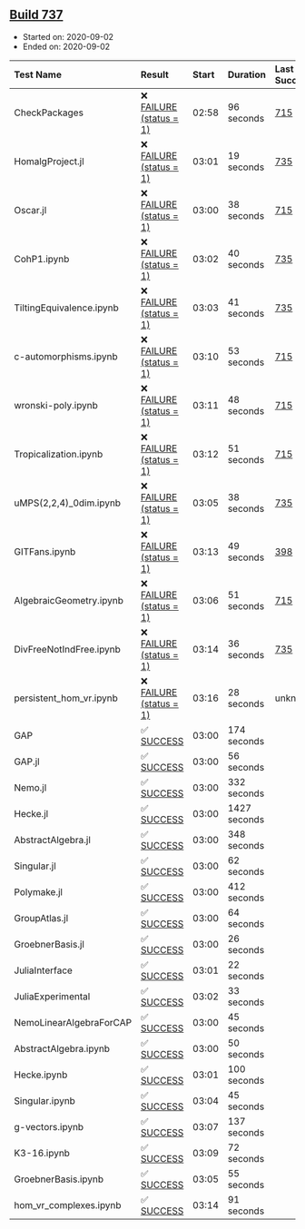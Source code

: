 ## [Build 737](https://oscarci.mathematik.uni-kl.de/job/oscar-stable/737/)

* Started on: 2020-09-02
* Ended on: 2020-09-02

| Test Name    | Result | Start | Duration | Last Success | First Failure |
|:-------------|:-------|:------|:---------|:-------------|:--------------|
| CheckPackages | ❌ [FAILURE (status = 1)](https://oscarci.mathematik.uni-kl.de/job/oscar-stable/737/artifact/logs/build-737/CheckPackages.log) | 02:58 | 96 seconds | [715](https://oscarci.mathematik.uni-kl.de/job/oscar-stable/715/) | [716](https://oscarci.mathematik.uni-kl.de/job/oscar-stable/716/) |
| HomalgProject.jl | ❌ [FAILURE (status = 1)](https://oscarci.mathematik.uni-kl.de/job/oscar-stable/737/artifact/logs/build-737/HomalgProject.jl.log) | 03:01 | 19 seconds | [735](https://oscarci.mathematik.uni-kl.de/job/oscar-stable/735/) | [736](https://oscarci.mathematik.uni-kl.de/job/oscar-stable/736/) |
| Oscar.jl | ❌ [FAILURE (status = 1)](https://oscarci.mathematik.uni-kl.de/job/oscar-stable/737/artifact/logs/build-737/Oscar.jl.log) | 03:00 | 38 seconds | [715](https://oscarci.mathematik.uni-kl.de/job/oscar-stable/715/) | [716](https://oscarci.mathematik.uni-kl.de/job/oscar-stable/716/) |
| CohP1.ipynb | ❌ [FAILURE (status = 1)](https://oscarci.mathematik.uni-kl.de/job/oscar-stable/737/artifact/logs/build-737/CohP1.ipynb.log) | 03:02 | 40 seconds | [735](https://oscarci.mathematik.uni-kl.de/job/oscar-stable/735/) | [736](https://oscarci.mathematik.uni-kl.de/job/oscar-stable/736/) |
| TiltingEquivalence.ipynb | ❌ [FAILURE (status = 1)](https://oscarci.mathematik.uni-kl.de/job/oscar-stable/737/artifact/logs/build-737/TiltingEquivalence.ipynb.log) | 03:03 | 41 seconds | [735](https://oscarci.mathematik.uni-kl.de/job/oscar-stable/735/) | [736](https://oscarci.mathematik.uni-kl.de/job/oscar-stable/736/) |
| c-automorphisms.ipynb | ❌ [FAILURE (status = 1)](https://oscarci.mathematik.uni-kl.de/job/oscar-stable/737/artifact/logs/build-737/c-automorphisms.ipynb.log) | 03:10 | 53 seconds | [715](https://oscarci.mathematik.uni-kl.de/job/oscar-stable/715/) | [716](https://oscarci.mathematik.uni-kl.de/job/oscar-stable/716/) |
| wronski-poly.ipynb | ❌ [FAILURE (status = 1)](https://oscarci.mathematik.uni-kl.de/job/oscar-stable/737/artifact/logs/build-737/wronski-poly.ipynb.log) | 03:11 | 48 seconds | [715](https://oscarci.mathematik.uni-kl.de/job/oscar-stable/715/) | [716](https://oscarci.mathematik.uni-kl.de/job/oscar-stable/716/) |
| Tropicalization.ipynb | ❌ [FAILURE (status = 1)](https://oscarci.mathematik.uni-kl.de/job/oscar-stable/737/artifact/logs/build-737/Tropicalization.ipynb.log) | 03:12 | 51 seconds | [715](https://oscarci.mathematik.uni-kl.de/job/oscar-stable/715/) | [716](https://oscarci.mathematik.uni-kl.de/job/oscar-stable/716/) |
| uMPS(2,2,4)_0dim.ipynb | ❌ [FAILURE (status = 1)](https://oscarci.mathematik.uni-kl.de/job/oscar-stable/737/artifact/logs/build-737/uMPS-2-2-4-_0dim.ipynb.log) | 03:05 | 38 seconds | [735](https://oscarci.mathematik.uni-kl.de/job/oscar-stable/735/) | [736](https://oscarci.mathematik.uni-kl.de/job/oscar-stable/736/) |
| GITFans.ipynb | ❌ [FAILURE (status = 1)](https://oscarci.mathematik.uni-kl.de/job/oscar-stable/737/artifact/logs/build-737/GITFans.ipynb.log) | 03:13 | 49 seconds | [398](https://oscarci.mathematik.uni-kl.de/job/oscar-stable/398/) | [399](https://oscarci.mathematik.uni-kl.de/job/oscar-stable/399/) |
| AlgebraicGeometry.ipynb | ❌ [FAILURE (status = 1)](https://oscarci.mathematik.uni-kl.de/job/oscar-stable/737/artifact/logs/build-737/AlgebraicGeometry.ipynb.log) | 03:06 | 51 seconds | [715](https://oscarci.mathematik.uni-kl.de/job/oscar-stable/715/) | [716](https://oscarci.mathematik.uni-kl.de/job/oscar-stable/716/) |
| DivFreeNotIndFree.ipynb | ❌ [FAILURE (status = 1)](https://oscarci.mathematik.uni-kl.de/job/oscar-stable/737/artifact/logs/build-737/DivFreeNotIndFree.ipynb.log) | 03:14 | 36 seconds | [735](https://oscarci.mathematik.uni-kl.de/job/oscar-stable/735/) | [736](https://oscarci.mathematik.uni-kl.de/job/oscar-stable/736/) |
| persistent_hom_vr.ipynb | ❌ [FAILURE (status = 1)](https://oscarci.mathematik.uni-kl.de/job/oscar-stable/737/artifact/logs/build-737/persistent_hom_vr.ipynb.log) | 03:16 | 28 seconds | unknown | unknown |
| GAP | ✅ [SUCCESS](https://oscarci.mathematik.uni-kl.de/job/oscar-stable/737/artifact/logs/build-737/GAP.log) | 03:00 | 174 seconds |  |  |
| GAP.jl | ✅ [SUCCESS](https://oscarci.mathematik.uni-kl.de/job/oscar-stable/737/artifact/logs/build-737/GAP.jl.log) | 03:00 | 56 seconds |  |  |
| Nemo.jl | ✅ [SUCCESS](https://oscarci.mathematik.uni-kl.de/job/oscar-stable/737/artifact/logs/build-737/Nemo.jl.log) | 03:00 | 332 seconds |  |  |
| Hecke.jl | ✅ [SUCCESS](https://oscarci.mathematik.uni-kl.de/job/oscar-stable/737/artifact/logs/build-737/Hecke.jl.log) | 03:00 | 1427 seconds |  |  |
| AbstractAlgebra.jl | ✅ [SUCCESS](https://oscarci.mathematik.uni-kl.de/job/oscar-stable/737/artifact/logs/build-737/AbstractAlgebra.jl.log) | 03:00 | 348 seconds |  |  |
| Singular.jl | ✅ [SUCCESS](https://oscarci.mathematik.uni-kl.de/job/oscar-stable/737/artifact/logs/build-737/Singular.jl.log) | 03:00 | 62 seconds |  |  |
| Polymake.jl | ✅ [SUCCESS](https://oscarci.mathematik.uni-kl.de/job/oscar-stable/737/artifact/logs/build-737/Polymake.jl.log) | 03:00 | 412 seconds |  |  |
| GroupAtlas.jl | ✅ [SUCCESS](https://oscarci.mathematik.uni-kl.de/job/oscar-stable/737/artifact/logs/build-737/GroupAtlas.jl.log) | 03:00 | 64 seconds |  |  |
| GroebnerBasis.jl | ✅ [SUCCESS](https://oscarci.mathematik.uni-kl.de/job/oscar-stable/737/artifact/logs/build-737/GroebnerBasis.jl.log) | 03:00 | 26 seconds |  |  |
| JuliaInterface | ✅ [SUCCESS](https://oscarci.mathematik.uni-kl.de/job/oscar-stable/737/artifact/logs/build-737/JuliaInterface.log) | 03:01 | 22 seconds |  |  |
| JuliaExperimental | ✅ [SUCCESS](https://oscarci.mathematik.uni-kl.de/job/oscar-stable/737/artifact/logs/build-737/JuliaExperimental.log) | 03:02 | 33 seconds |  |  |
| NemoLinearAlgebraForCAP | ✅ [SUCCESS](https://oscarci.mathematik.uni-kl.de/job/oscar-stable/737/artifact/logs/build-737/NemoLinearAlgebraForCAP.log) | 03:00 | 45 seconds |  |  |
| AbstractAlgebra.ipynb | ✅ [SUCCESS](https://oscarci.mathematik.uni-kl.de/job/oscar-stable/737/artifact/logs/build-737/AbstractAlgebra.ipynb.log) | 03:00 | 50 seconds |  |  |
| Hecke.ipynb | ✅ [SUCCESS](https://oscarci.mathematik.uni-kl.de/job/oscar-stable/737/artifact/logs/build-737/Hecke.ipynb.log) | 03:01 | 100 seconds |  |  |
| Singular.ipynb | ✅ [SUCCESS](https://oscarci.mathematik.uni-kl.de/job/oscar-stable/737/artifact/logs/build-737/Singular.ipynb.log) | 03:04 | 45 seconds |  |  |
| g-vectors.ipynb | ✅ [SUCCESS](https://oscarci.mathematik.uni-kl.de/job/oscar-stable/737/artifact/logs/build-737/g-vectors.ipynb.log) | 03:07 | 137 seconds |  |  |
| K3-16.ipynb | ✅ [SUCCESS](https://oscarci.mathematik.uni-kl.de/job/oscar-stable/737/artifact/logs/build-737/K3-16.ipynb.log) | 03:09 | 72 seconds |  |  |
| GroebnerBasis.ipynb | ✅ [SUCCESS](https://oscarci.mathematik.uni-kl.de/job/oscar-stable/737/artifact/logs/build-737/GroebnerBasis.ipynb.log) | 03:05 | 55 seconds |  |  |
| hom_vr_complexes.ipynb | ✅ [SUCCESS](https://oscarci.mathematik.uni-kl.de/job/oscar-stable/737/artifact/logs/build-737/hom_vr_complexes.ipynb.log) | 03:14 | 91 seconds |  |  |
